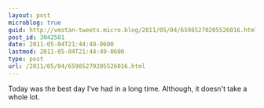 ```yaml
---
layout: post
microblog: true
guid: http://vmstan-tweets.micro.blog/2011/05/04/65985270205526016.html
post_id: 3042581
date: 2011-05-04T21:44:49-0600
lastmod: 2011-05-04T21:44:49-0600
type: post
url: /2011/05/04/65985270205526016.html
---
```

Today was the best day I've had in a long time. Although, it doesn't take a whole lot.
